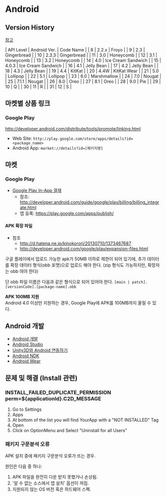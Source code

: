 # Android

## Version History

[참고](https://ja.wikipedia.org/wiki/Android%E3%81%AE%E3%83%90%E3%83%BC%E3%82%B8%E3%83%A7%E3%83%B3%E5%B1%A5%E6%AD%B4)

| API Level | Android Ver. | Code Name |
| 8  | 2.2.x | Froyo |
| 9  | 2.3 | Gingerbread |
| 10 | 2.3.3 | Gingerbread |
| 11 | 3.0 | Honeycomb |
| 12 | 3.1 | Honeycomb |
| 13 | 3.2 | Honeycomb |
| 14 | 4.0 | Ice Cream Sandwich |
| 15 | 4.0.3 | Ice Cream Sandwich |
| 16 | 4.1 | Jelly Bean |
| 17 | 4.2 | Jelly Bean |
| 18 | 4.3 | Jelly Bean |
| 19 | 4.4 | KitKat |
| 20 | 4.4W | KitKat Wear |
| 21 | 5.0 | Lollipop |
| 22 | 5.1 | Lollipop |
| 23 | 6.0 | Marshmallow |
| 24 | 7.0 | Nougat |
| 25 | 7.1.1 | Nougat |
| 26 | 8.0 | Oreo  |
| 27 | 8.1 | Oreo  |
| 28 | 9.0 | Pie   |
| 29 | 10 | Q |
| 30 | 11 | R |
| 31 | 12 | S |

## 마켓별 상품 링크
### Google Play

http://developer.android.com/distribute/tools/promote/linking.html

* Web Site: ```http://play.google.com/store/apps/details?id=<package_name>```
* Android App: ```market://details?id=[패키지명]```

## 마켓

### Google Play

- [Google Play In-App 결재](googleplay_inapp.md)
  - 참조: http://developer.android.com/guide/google/play/billing/billing_integrate.html
  - 앱 등록: https://play.google.com/apps/publish/

#### APK 확장 파일

- 참조
  - http://d.hatena.ne.jp/kinokorori/20130710/1373467687
  - http://developer.android.com/google/play/expansion-files.html

구글 플레이에서 업로드 가능한 apk가 50MB 이하로 제한이 되어 있기에, 추가 데이터를 확장 데이터 형식(obb 포맷)으로 업로드 해야 한다. (zip 형식도 가능하지만, 확장자는 obb 여야 한다)

단 obb 파일 이름은 다음과 같은 형식으로 되어 있어야 한다.
```[main | patch].[versionCode].[package-name].obb```

**APK 100MB 지원**<br/>
Android 4.0 이상만 지원하는 경우, Google Play에 APK를 100MB까지 올릴 수 있다.

## Android 개발

- [Android 개발](andorid_dev.md)
- [Android Studio](andorid_studio.md)
- [Unity3D와 Android 연동하기](/unity/unity_android.md)
- [Android NDK](ndk.md)
- [Android Wear](android_wear.md)

## 문제 및 해결 (Install 관련)

### INSTALL_FAILED_DUPLICATE_PERMISSION perm=${applicationId}.C2D_MESSAGE
1. Go to Settings
1. Apps
1. At bottom of the list you will find YourApp with a "NOT INSTALLED" Tag
1. Open
1. Click on OptionMenu and Select "Uninstall for all Users"

### 패키지 구문분석 오류
APK 설치 중에 패키지 구문분석 오류가 뜨는 경우.

원인은 다음 중 하나:
1. APK 파일을 완전히 다운 받지 못했거나 손상됨.
1. '알 수 없는 소스에서 앱 설치' 옵션이 꺼짐.
1. 지원되지 않는 OS 버전 혹은 하드웨어 스펙.
